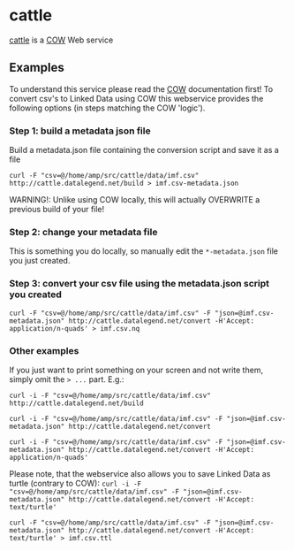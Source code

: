 # cattle

[cattle](http://cattle.datalegend.net/) is a [COW](https://github.com/CLARIAH/COW) Web service

## Examples

To understand this service please read the [COW](https://github.com/clariah/cow) documentation first! To convert csv's to Linked Data using COW this webservice provides the following options (in steps matching the COW 'logic').

### Step 1: build a metadata json file
Build a metadata.json file containing the conversion script and save it as a file

`curl -F "csv=@/home/amp/src/cattle/data/imf.csv" http://cattle.datalegend.net/build > imf.csv-metadata.json`

WARNING!: Unlike using COW locally, this will actually OVERWRITE a previous build of your file!

### Step 2: change your metadata file
This is something you do locally, so manually edit the `*-metadata.json` file you just created.

### Step 3: convert your csv file using the metadata.json script you created
`curl -F "csv=@/home/amp/src/cattle/data/imf.csv" -F "json=@imf.csv-metadata.json" http://cattle.datalegend.net/convert -H'Accept: application/n-quads' > imf.csv.nq`


### Other examples
If you just want to print something on your screen and not write them, simply omit the `> ...` part. E.g.:

`curl -i -F "csv=@/home/amp/src/cattle/data/imf.csv" http://cattle.datalegend.net/build`

`curl -i -F "csv=@/home/amp/src/cattle/data/imf.csv" -F "json=@imf.csv-metadata.json" http://cattle.datalegend.net/convert`

`curl -i -F "csv=@/home/amp/src/cattle/data/imf.csv" -F "json=@imf.csv-metadata.json" http://cattle.datalegend.net/convert -H'Accept: application/n-quads'`

Please note, that the webservice also allows you to save Linked Data as turtle (contrary to COW):
`curl -i -F "csv=@/home/amp/src/cattle/data/imf.csv" -F "json=@imf.csv-metadata.json" http://cattle.datalegend.net/convert -H'Accept: text/turtle'`

`curl -F "csv=@/home/amp/src/cattle/data/imf.csv" -F "json=@imf.csv-metadata.json" http://cattle.datalegend.net/convert -H'Accept: text/turtle' > imf.csv.ttl`



